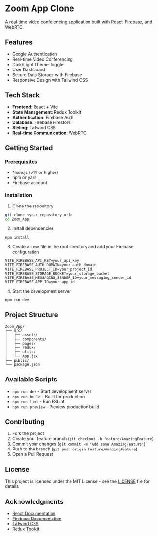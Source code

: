 # Zoom App Clone

A real-time video conferencing application built with React, Firebase, and WebRTC.

## Features

- Google Authentication
- Real-time Video Conferencing
- Dark/Light Theme Toggle
- User Dashboard
- Secure Data Storage with Firebase
- Responsive Design with Tailwind CSS

## Tech Stack

- **Frontend**: React + Vite
- **State Management**: Redux Toolkit
- **Authentication**: Firebase Auth
- **Database**: Firebase Firestore
- **Styling**: Tailwind CSS
- **Real-time Communication**: WebRTC

## Getting Started

### Prerequisites

- Node.js (v14 or higher)
- npm or yarn
- Firebase account

### Installation

1. Clone the repository
```bash
git clone <your-repository-url>
cd Zoom_App
```

2. Install dependencies
```bash
npm install
```

3. Create a `.env` file in the root directory and add your Firebase configuration
```env
VITE_FIREBASE_API_KEY=your_api_key
VITE_FIREBASE_AUTH_DOMAIN=your_auth_domain
VITE_FIREBASE_PROJECT_ID=your_project_id
VITE_FIREBASE_STORAGE_BUCKET=your_storage_bucket
VITE_FIREBASE_MESSAGING_SENDER_ID=your_messaging_sender_id
VITE_FIREBASE_APP_ID=your_app_id
```

4. Start the development server
```bash
npm run dev
```

## Project Structure

```
Zoom_App/
├── src/
│   ├── assets/
│   ├── components/
│   ├── pages/
│   ├── redux/
│   ├── utils/
│   └── App.jsx
├── public/
└── package.json
```

## Available Scripts

- `npm run dev` - Start development server
- `npm run build` - Build for production
- `npm run lint` - Run ESLint
- `npm run preview` - Preview production build

## Contributing

1. Fork the project
2. Create your feature branch (`git checkout -b feature/AmazingFeature`)
3. Commit your changes (`git commit -m 'Add some AmazingFeature'`)
4. Push to the branch (`git push origin feature/AmazingFeature`)
5. Open a Pull Request

## License

This project is licensed under the MIT License - see the [LICENSE](LICENSE) file for details.

## Acknowledgments

- [React Documentation](https://reactjs.org/)
- [Firebase Documentation](https://firebase.google.com/docs)
- [Tailwind CSS](https://tailwindcss.com/)
- [Redux Toolkit](https://redux-toolkit.js.org/)